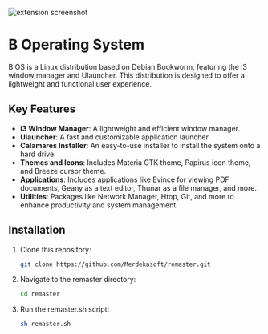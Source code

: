 ![extension screenshot](https://i.imgur.com/dWB1VBo.png)

# B Operating System

B OS is a Linux distribution based on Debian Bookworm, featuring the i3 window manager and Ulauncher. This distribution is designed to offer a lightweight and functional user experience.

## Key Features

- **i3 Window Manager**: A lightweight and efficient window manager.
- **Ulauncher**: A fast and customizable application launcher.
- **Calamares Installer**: An easy-to-use installer to install the system onto a hard drive.
- **Themes and Icons**: Includes Materia GTK theme, Papirus icon theme, and Breeze cursor theme.
- **Applications**: Includes applications like Evince for viewing PDF documents, Geany as a text editor, Thunar as a file manager, and more.
- **Utilities**: Packages like Network Manager, Htop, Git, and more to enhance productivity and system management.

## Installation

1. Clone this repository:

   ```sh
   git clone https://github.com/Merdekasoft/remaster.git

2. Navigate to the remaster directory:

   ```sh
   cd remaster

3. Run the remaster.sh script:
   ```sh
   sh remaster.sh


